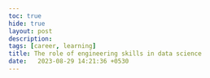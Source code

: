 ```yaml
---
toc: true
hide: true
layout: post
description:  
tags: [career, learning]
title: The role of engineering skills in data science
date:   2023-08-29 14:21:36 +0530
---
```


